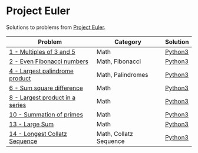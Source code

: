 # Project Euler

Solutions to problems from [Project Euler](https://projecteuler.net/).

| Problem | Category | Solution |
| - | - | - |
| [1 - Multiples of 3 and 5](https://projecteuler.net/problem=1) | Math | [Python3](https://github.com/terror/CompetitiveProgramming/tree/master/Project%20Euler/001/solution.py) |
| [2 - Even Fibonacci numbers](https://projecteuler.net/problem=2) | Math, Fibonacci | [Python3](https://github.com/terror/CompetitiveProgramming/tree/master/Project%20Euler/002/solution.py) |
| [4 - Largest palindrome product](https://projecteuler.net/problem=4) | Math, Palindromes | [Python3](https://github.com/terror/CompetitiveProgramming/tree/master/Project%20Euler/004/solution.py) |
| [6 - Sum square difference](https://projecteuler.net/problem=6) | Math | [Python3](https://github.com/terror/CompetitiveProgramming/tree/master/Project%20Euler/006/solution.py) |
| [8 - Largest product in a series](https://projecteuler.net/problem=8) | Math | [Python3](https://github.com/terror/CompetitiveProgramming/tree/master/Project%20Euler/008/solution.py) |
| [10 - Summation of primes](https://projecteuler.net/problem=10) | Math | [Python3](https://github.com/terror/CompetitiveProgramming/tree/master/Project%20Euler/010/solution.py) |
| [13 - Large Sum](https://projecteuler.net/problem=13) | Math | [Python3](https://github.com/terror/CompetitiveProgramming/tree/master/Project%20Euler/013/solution.py) |
| [14 - Longest Collatz Sequence](https://projecteuler.net/problem=13) | Math, Collatz Sequence | [Python3](https://github.com/terror/CompetitiveProgramming/tree/master/Project%20Euler/014/solution.py) |